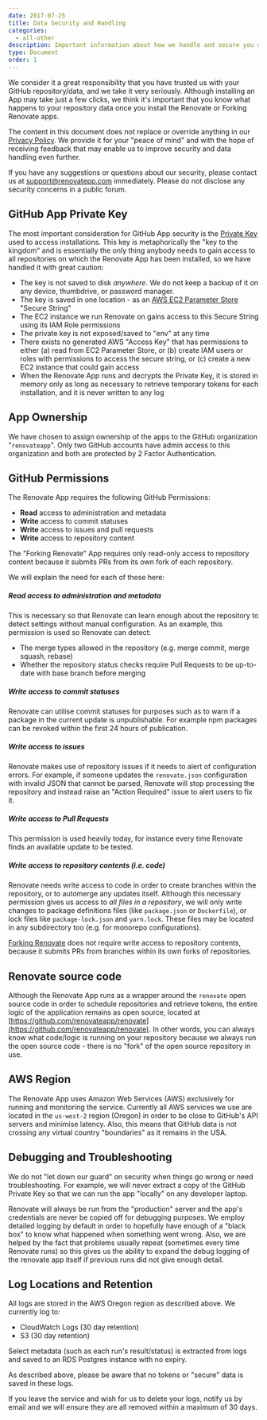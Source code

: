 ```yaml
---
date: 2017-07-25
title: Data Security and Handling
categories:
  - all-other
description: Important information about how we handle and secure you data
type: Document
order: 1
---
```


We consider it a great responsibility that you have trusted us with your GitHub repository/data, and we take it very seriously. Although installing an App may take just a few clicks, we think it's important that you know what happens to your repository data once you install the Renovate or Forking Renovate apps.

The content in this document does not replace or override anything in our [Privacy Policy](/privacy). We provide it for your "peace of mind" and with the hope of receiving feedback that may enable us to improve security and data handling even further.

If you have any suggestions or questions about our security, please contact us at support@renovatepp.com immediately. Please do not disclose any security concerns in a public forum.

## GitHub App Private Key

The most important consideration for GitHub App security is the [Private Key](https://developer.github.com/apps/building-integrations/setting-up-and-registering-github-apps/registering-github-apps/#generating-a-private-key) used to access installations. This key is metaphorically the "key to the kingdom" and is essentially the only thing anybody needs to gain access to all repositories on which the Renovate App has been installed, so we have handled it with great caution:

* The key is not saved to disk _anywhere_. We do not keep a backup of it on any device, thumbdrive, or password manager.
* The key is saved in one location - as an [AWS EC2 Parameter Store](http://docs.aws.amazon.com/systems-manager/latest/userguide/systems-manager-paramstore.html) "Secure String"
* The EC2 instance we run Renovate on gains access to this Secure String using its IAM Role permissions
* The private key is not exposed/saved to "env" at any time
* There exists no generated AWS "Access Key" that has permissions to either (a) read from EC2 Parameter Store, or (b) create IAM users or roles with permissions to access the secure string, or (c) create a new EC2 instance that could gain access
* When the Renovate App runs and decrypts the Private Key, it is stored in memory only as long as necessary to retrieve temporary tokens for each installation, and it is never written to any log

## App Ownership

We have chosen to assign ownership of the apps to the GitHub organization "`renovateapp`". Only two GitHub accounts have admin access to this organization and both are protected by 2 Factor Authentication.

## GitHub Permissions

The Renovate App requires the following GitHub Permissions:

* **Read** access to administration and metadata
* **Write** access to commit statuses
* **Write** access to issues and pull requests
* **Write** access to repository content

The "Forking Renovate" App requires only read-only access to repository content because it submits PRs from its own fork of each repository.

We will explain the need for each of these here:

##### Read access to administration and metadata

This is necessary so that Renovate can learn enough about the repository to detect settings without manual configuration. As an example, this permission is used so Renovate can detect:

* The merge types allowed in the repository (e.g. merge commit, merge squash, rebase)
* Whether the repository status checks require Pull Requests to be up-to-date with base branch before merging

##### **Write** access to commit statuses

Renovate can utilise commit statuses for purposes such as to warn if a package in the current update is unpublishable. For example npm packages can be revoked within the first 24 hours of publication.

##### **Write** access to issues

Renovate makes use of repository issues if it needs to alert of configuration errors. For example, if someone updates the `renovate.json` configuration with invalid JSON that cannot be parsed, Renovate will stop processing the repository and instead raise an "Action Required" issue to alert users to fix it.

##### **Write** access to Pull Requests

This permission is used heavily today, for instance every time Renovate finds an available update to be tested.

##### Write access to repository contents (i.e. code)

Renovate needs write access to code in order to create branches within the repository, or to automerge any updates itself. Although this necessary permission gives us access to _all files in a repository_, we will only write changes to package definitions files (like `package.json` or `Dockerfile`), or lock files like `package-lock.json` and `yarn.lock`. These files may be located in any subdirectory too (e.g. for monorepo configurations).

[Forking Renovate](https://github.com/apps/forking-renovate) does not require write access to repository contents, because it submits PRs from branches within its own forks of repositories.

## Renovate source code

Although the Renovate App runs as a wrapper around the `renovate` open source code in order to schedule repositories and retrieve tokens, the entire logic of the application remains as open source, located at [https://github.com/renovateapp/renovate](https://github.com/renovateapp/renovate). In other words, you can always know what code/logic is running on your repository because we always run the open source code - there is no "fork" of the open source repository in use.

## AWS Region

The Renovate App uses Amazon Web Services (AWS) exclusively for running and monitoring the service. Currently all AWS services we use are located in the `us-west-2` region (Oregon) in order to be close to GitHub's API servers and minimise latency. Also, this means that GitHub data is not crossing any virtual country "boundaries" as it remains in the USA.

## Debugging and Troubleshooting

We do not "let down our guard" on security when things go wrong or need troubleshooting. For example, we will never extract a copy of the GitHub Private Key so that we can run the app "locally" on any developer laptop.

Renovate will always be run from the "production" server and the app's credentials are never be copied off for debugging purposes. We employ detailed logging by default in order to hopefully have enough of a "black box" to know what happened when something went wrong. Also, we are helped by the fact that problems usually repeat (sometimes every time Renovate runs) so this gives us the ability to expand the debug logging of the renovate app itself if previous runs did not give enough detail.

## Log Locations and Retention

All logs are stored in the AWS Oregon region as described above. We currently log to:

* CloudWatch Logs (30 day retention)
* S3 (30 day retention)

Select metadata (such as each run's result/status) is extracted from logs and saved to an RDS Postgres instance with no expiry.

As described above, please be aware that no tokens or "secure" data is saved in these logs.

If you leave the service and wish for us to delete your logs, notify us by email and we will ensure they are all removed within a maximum of 30 days.
